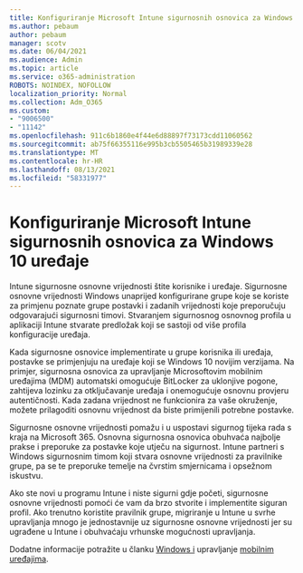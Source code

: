 ```yaml
---
title: Konfiguriranje Microsoft Intune sigurnosnih osnovica za Windows 10 uređaje
ms.author: pebaum
author: pebaum
manager: scotv
ms.date: 06/04/2021
ms.audience: Admin
ms.topic: article
ms.service: o365-administration
ROBOTS: NOINDEX, NOFOLLOW
localization_priority: Normal
ms.collection: Adm_O365
ms.custom:
- "9006500"
- "11142"
ms.openlocfilehash: 911c6b1860e4f44e6d88897f73173cdd11060562
ms.sourcegitcommit: ab75f66355116e995b3cb5505465b31989339e28
ms.translationtype: MT
ms.contentlocale: hr-HR
ms.lasthandoff: 08/13/2021
ms.locfileid: "58331977"
---
```

# <a name="use-microsoft-intune-security-baselines-to-configure-windows-10-devices"></a>Konfiguriranje Microsoft Intune sigurnosnih osnovica za Windows 10 uređaje

Intune sigurnosne osnovne vrijednosti štite korisnike i uređaje. Sigurnosne osnovne vrijednosti Windows unaprijed konfigurirane grupe koje se koriste za primjenu poznate grupe postavki i zadanih vrijednosti koje preporučuju odgovarajući sigurnosni timovi. Stvaranjem sigurnosnog osnovnog profila u aplikaciji Intune stvarate predložak koji se sastoji od više profila konfiguracije uređaja.

Kada sigurnosne osnovice implementirate u grupe korisnika ili uređaja, postavke se primjenjuju na uređaje koji se Windows 10 novijim verzijama. Na primjer, sigurnosna osnovica za upravljanje Microsoftovim mobilnim uređajima (MDM) automatski omogućuje BitLocker za uklonjive pogone, zahtijeva lozinku za otključavanje uređaja i onemogućuje osnovnu provjeru autentičnosti. Kada zadana vrijednost ne funkcionira za vaše okruženje, možete prilagoditi osnovnu vrijednost da biste primijenili potrebne postavke.

Sigurnosne osnovne vrijednosti pomažu i u uspostavi sigurnog tijeka rada s kraja na Microsoft 365. Osnovna sigurnosna osnovica obuhvaća najbolje prakse i preporuke za postavke koje utječu na sigurnost. Intune partneri s Windows sigurnosnim timom koji stvara osnovne vrijednosti za pravilnike grupe, pa se te preporuke temelje na čvrstim smjernicama i opsežnom iskustvu.

Ako ste novi u programu Intune i niste sigurni gdje početi, sigurnosne osnovne vrijednosti pomoći će vam da brzo stvorite i implementite siguran profil. Ako trenutno koristite pravilnik grupe, migriranje u Intune u svrhe upravljanja mnogo je jednostavnije uz sigurnosne osnovne vrijednosti jer su ugrađene u Intune i obuhvaćaju vrhunske mogućnosti upravljanja.

Dodatne informacije potražite u članku [Windows i](https://docs.microsoft.com/windows/security/threat-protection/windows-security-baselines) upravljanje [mobilnim uređajima](https://docs.microsoft.com/windows/client-management/mdm/).

